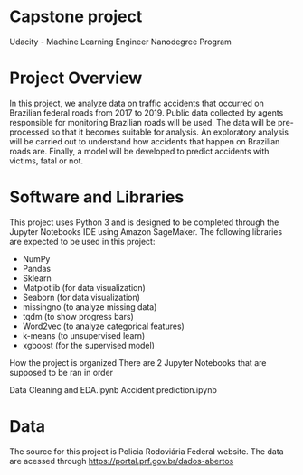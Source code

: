 # Capstone project
Udacity - Machine Learning Engineer Nanodegree Program

# Project Overview
In this project, we analyze data on traffic accidents that occurred on Brazilian federal roads from 2017 to 2019. Public data collected by agents responsible for monitoring Brazilian roads will be used. The data will be pre-processed so that it becomes suitable for analysis. An exploratory analysis will be carried out to understand how accidents that happen on Brazilian roads are. Finally, a model will be developed to predict accidents with victims, fatal or not.

# Software and Libraries
This project uses Python 3 and is designed to be completed through the Jupyter Notebooks IDE using Amazon SageMaker. The following libraries are expected to be used in this project:

* NumPy
* Pandas
* Sklearn
* Matplotlib (for data visualization)
* Seaborn (for data visualization)
* missingno (to analyze missing data)
* tqdm (to show progress bars)
* Word2vec (to analyze categorical features)
* k-means (to unsupervised learn)
* xgboost (for the supervised model)

How the project is organized
There are 2 Jupyter Notebooks that are supposed to be ran in order

Data Cleaning and EDA.ipynb
Accident prediction.ipynb

# Data
The source for this project is Policia Rodoviária Federal website. The data are acessed through https://portal.prf.gov.br/dados-abertos
